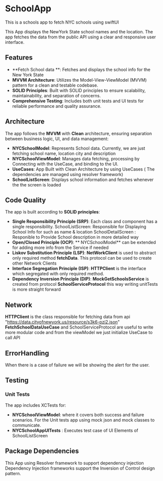 # SchoolApp
This is a schools app to fetch NYC schools using swiftUI

This App displays the NewYork State school names and the location. The app fetches the data from the public API using a clear and responsive user interface.

## Features

- **Fetch School data **: Fetches and displays the school info for the New York State
- **MVVM Architecture**: Utilizes the Model-View-ViewModel (MVVM) pattern for a clean and testable codebase.
- **SOLID Principles**: Built with SOLID principles to ensure scalability, maintainability, and separation of concerns.
- **Comprehensive Testing**: Includes both unit tests and UI tests for reliable performance and quality assurance.

## Architecture

The app follows the **MVVM** with **Clean** architecture, ensuring separation between business logic, UI, and data management:

- **NYCSchoolModel**: Represents School data. Currently, we are just fetching school name, location city and description
- **NYCSchoolViewModel**: Manages data fetching, processing by Connecting with the UseCase, and binding to the UI.
- **UseCases**: App Built with Clean Architecture by using UseCases ( The dependencies are managed using resolver framework)
- **SchoolListScreen**: Displays school information and fetches whenever the the screen is loaded

## Code Quality

The app is built according to **SOLID principles**:
- **Single Responsibility Principle (SRP)**: Each class and component has a single responsibility.
        SchoolListScreen: Responsible for Displaying School Info for such as name & location
        SchoolDetailScreen : Responible to Provide School description in more detailed way
- **Open/Closed Principle (OCP)**: ** NYCSchoolModel** can be extended for adding more info from the Service if needed
- **Liskov Substitution Principle (LSP)**: **NetWorkClient**  is used to abstract only required method **fetchData**. This protocol can be used to create other Network Clients
- **Interface Segregation Principle (ISP)**: **HTTPClient** is the interface which segregated with only required method.
- **Dependency Inversion Principle (DIP)**: **MockGetSchoolsService** is created from protocol **SchoolServiceProtocol** this way writing unitTests is more straight forward 

## Network
**HTTPClient** is the class responsible for fetching data from api "https://data.cityofnewyork.us/resource/s3k6-pzi2.json"
**FetchSchoolDataUseCase** and SchoolServiceProtocol are useful to write more modular code and from the viewModel we just initialize UseCase to call API

## ErrorHandling
When there is a case of failure we will be showing the alert for the user.

## Testing

### Unit Tests
The app includes XCTests for:
- **NYCSchoolViewModel**: where it covers both success and failure scenarios. For the Unit tests app using mock json and mock classes to communicate.
- **NYCSchoolAppUITests** : Executes test case of UI Elements of SchoolListScreen

## Package Dependencies
This App using Resolver framework to support dependency injection
Dependency Injection frameworks support the Inversion of Control design pattern.

